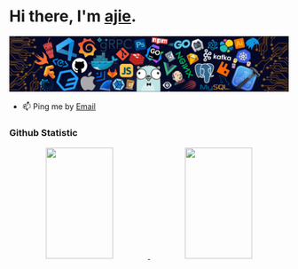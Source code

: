 # Hi there, I'm [ajie](https://ajiekusumadhany.com/).

![image](./header_.png)

- 📫 Ping me by [Email](mailto:ajiekusumadhany@gmail.com)

 ### Github Statistic
<p align="center">
<a href="https://github.com/ajiekusumadhany">
  <img height="200em" width="49%" src="https://github-readme-stats-eight-theta.vercel.app/api?username=ajiekusumadhany&show_icons=true&theme=algolia&include_all_commits=true&count_private=true"/>
  <img height="200em" width="49%" src="https://github-readme-stats-eight-theta.vercel.app/api/top-langs/?username=ajiekusumadhany&layout=compact&layout=compact&theme=algolia"/>
</a>
</p>

